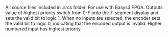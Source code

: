 All source files included in .srcs folder.
For use with Basys3 FPGA.
Outputs value of highest priority switch from 0-F onto the 7-segment display and sets the valid bit to logic 1. When no inputs are selected, the encoder sets the valid bit to logic 0, indicating that the encoded output is invalid. Higher numbered input has highest priority.
